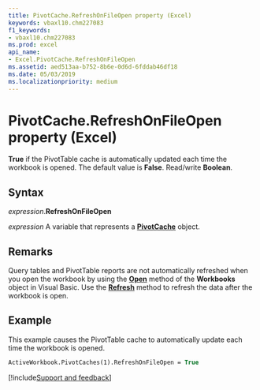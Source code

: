 ```yaml
---
title: PivotCache.RefreshOnFileOpen property (Excel)
keywords: vbaxl10.chm227083
f1_keywords:
- vbaxl10.chm227083
ms.prod: excel
api_name:
- Excel.PivotCache.RefreshOnFileOpen
ms.assetid: aed513aa-b752-8b6e-0d6d-6fddab46df18
ms.date: 05/03/2019
ms.localizationpriority: medium
---
```



# PivotCache.RefreshOnFileOpen property (Excel)

**True** if the PivotTable cache is automatically updated each time the workbook is opened. The default value is **False**. Read/write **Boolean**.


## Syntax

_expression_.**RefreshOnFileOpen**

_expression_ A variable that represents a **[PivotCache](Excel.PivotCache.md)** object.


## Remarks

Query tables and PivotTable reports are not automatically refreshed when you open the workbook by using the **[Open](Excel.Workbooks.Open.md)** method of the **Workbooks** object in Visual Basic. Use the **[Refresh](Excel.PivotCache.Refresh.md)** method to refresh the data after the workbook is open.


## Example

This example causes the PivotTable cache to automatically update each time the workbook is opened.

```vb
ActiveWorkbook.PivotCaches(1).RefreshOnFileOpen = True
```


[!include[Support and feedback](~/includes/feedback-boilerplate.md)]